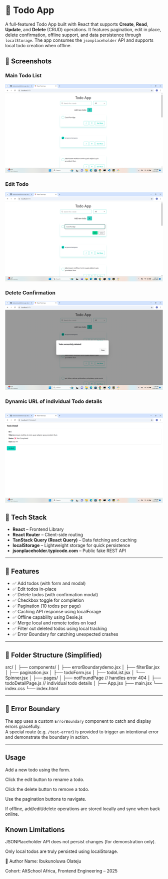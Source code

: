 # 📝 Todo App

A full-featured Todo App built with React that supports **Create**, **Read**, **Update**, and **Delete** (CRUD) operations. It features pagination, edit in place, delete confirmation, offline support, and data persistence through `localStorage`. The app consumes the `jsonplaceholder` API and supports local todo creation when offline.

## 📸 Screenshots

### Main Todo List
![Main Page Screenshot](./screenshots/main_todo_list%20.png)

### Edit Todo
![Edit Screenshot](./screenshots/edit_todo.png)

### Delete Confirmation
![Delete Screenshot](./screenshots/delete_confirmation.png)

### Dynamic URL of individual Todo details
![Todo Detail](./screenshots/tododetail.png)
---

## 🧰 Tech Stack

- **React** – Frontend Library  
- **React Router** – Client-side routing  
- **TanStack Query (React Query)** – Data fetching and caching  
- **localStorage** – Lightweight storage for quick persistence  
- **jsonplaceholder.typicode.com** – Public fake REST API  

---

## 🔧 Features

- ✅ Add todos (with form and modal)  
- ✅ Edit todos in-place  
- ✅ Delete todos (with confirmation modal)  
- ✅ Checkbox toggle for completion  
- ✅ Pagination (10 todos per page)  
- ✅ Caching API response using localForage  
- ✅ Offline capability using Dexie.js  
- ✅ Merge local and remote todos on load  
- ✅ Filter out deleted todos using local tracking  
- ✅ Error Boundary for catching unexpected crashes  

---

## 📂 Folder Structure (Simplified)
src/
│
├── components/
│ ├── errorBoundarydemo.jsx
│ ├── filterBar.jsx
│ ├── pagination.jsx
│ ├── todoForm.jsx
│ ├── todoList.jsx
│ └── Spinner.jsx
│
├── pages/
│ ├── notFoundPage // handles error 404
│ ├── todoDetailPage.js // individual todo details
│
├── App.jsx
├── main.jsx
└── index.css
└── index.html


---

## 🧪 Error Boundary

The app uses a custom `ErrorBoundary` component to catch and display errors gracefully.  
A special route (e.g. `/test-error`) is provided to trigger an intentional error and demonstrate the boundary in action.

---

## Usage
Add a new todo using the form.

Click the edit button to rename a todo.

Click the delete button to remove a todo.

Use the pagination buttons to navigate.

If offline, add/edit/delete operations are stored locally and sync when back online.

##  Known Limitations
JSONPlaceholder API does not persist changes (for demonstration only).

Only local todos are truly persisted using localStorage.

👤 Author
Name: Ibukunoluwa Olateju

Cohort: AltSchool Africa, Frontend Engineering – 2025